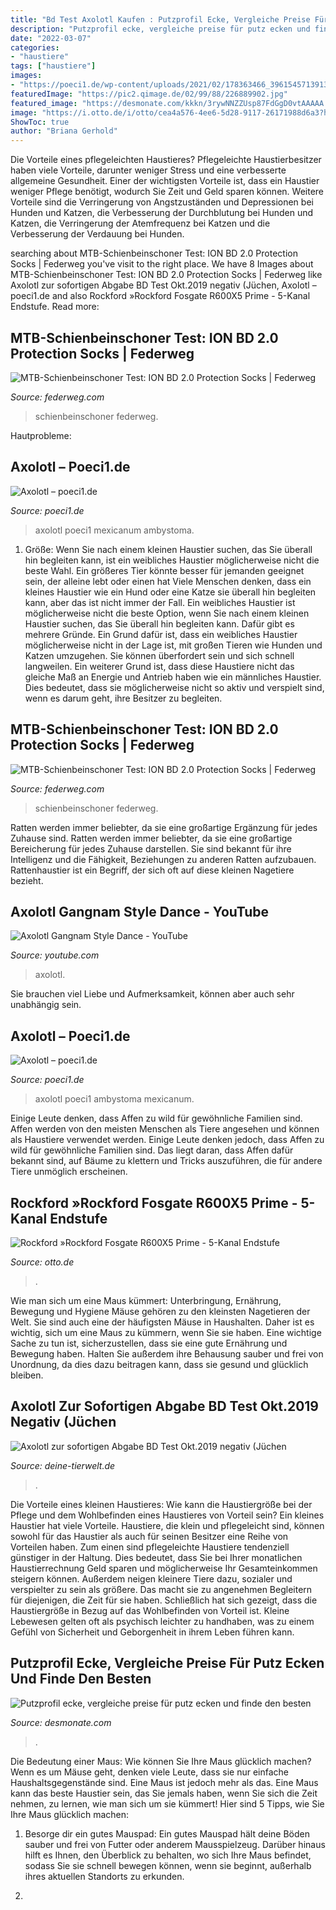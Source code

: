 ```yaml
---
title: "Bd Test Axolotl Kaufen : Putzprofil Ecke, Vergleiche Preise Für Putz Ecken Und Finde Den Besten"
description: "Putzprofil ecke, vergleiche preise für putz ecken und finde den besten"
date: "2022-03-07"
categories:
- "haustiere"
tags: ["haustiere"]
images:
- "https://poeci1.de/wp-content/uploads/2021/02/178363466_3961545713913239_4123080901716411194_n-1116x1488.jpg"
featuredImage: "https://pic2.qimage.de/02/99/88/226889902.jpg"
featured_image: "https://desmonate.com/kkkn/3rywNNZZUsp87FdGgD0vtAAAAA.jpg"
image: "https://i.otto.de/i/otto/cea4a576-4ee6-5d28-9117-26171988d6a3?h=520&amp;w=551&amp;sm=clamp"
ShowToc: true
author: "Briana Gerhold"
---
```



Die Vorteile eines pflegeleichten Haustieres?
Pflegeleichte Haustierbesitzer haben viele Vorteile, darunter weniger Stress und eine verbesserte allgemeine Gesundheit. Einer der wichtigsten Vorteile ist, dass ein Haustier weniger Pflege benötigt, wodurch Sie Zeit und Geld sparen können. Weitere Vorteile sind die Verringerung von Angstzuständen und Depressionen bei Hunden und Katzen, die Verbesserung der Durchblutung bei Hunden und Katzen, die Verringerung der Atemfrequenz bei Katzen und die Verbesserung der Verdauung bei Hunden.

	

		
searching about MTB-Schienbeinschoner Test: ION BD 2.0 Protection Socks | Federweg you've visit to the right place. We have 8 Images about MTB-Schienbeinschoner Test: ION BD 2.0 Protection Socks | Federweg like Axolotl zur sofortigen Abgabe BD Test Okt.2019 negativ (Jüchen, Axolotl – poeci1.de and also Rockford »Rockford Fosgate R600X5 Prime - 5-Kanal Endstufe. Read more:
		
    
## MTB-Schienbeinschoner Test: ION BD 2.0 Protection Socks | Federweg

<img loading=lazy src="https://www.federweg.com/wp-content/uploads/2019/05/MTB-Schienbeinschoner-test.jpg" onerror="this.onerror=null;this.src='https://tse3.mm.bing.net/th?id=OIP.E1CeQen38q8jQ6lV_f6ubQHaE7&amp;pid=15.1';" alt="MTB-Schienbeinschoner Test: ION BD 2.0 Protection Socks | Federweg">

_Source: federweg.com_

>schienbeinschoner federweg. 

	

Hautprobleme:

    
## Axolotl – Poeci1.de

<img loading=lazy src="https://poeci1.de/wp-content/uploads/2021/02/178363466_3961545713913239_4123080901716411194_n.jpg" onerror="this.onerror=null;this.src='https://tse4.mm.bing.net/th?id=OIP.znVCxbrwLZidA_3sBJF-AQHaJ4&amp;pid=15.1';" alt="Axolotl – poeci1.de">

_Source: poeci1.de_

>axolotl poeci1 mexicanum ambystoma. 

	

1. Größe: Wenn Sie nach einem kleinen Haustier suchen, das Sie überall hin begleiten kann, ist ein weibliches Haustier möglicherweise nicht die beste Wahl. Ein größeres Tier könnte besser für jemanden geeignet sein, der alleine lebt oder einen hat
Viele Menschen denken, dass ein kleines Haustier wie ein Hund oder eine Katze sie überall hin begleiten kann, aber das ist nicht immer der Fall. Ein weibliches Haustier ist möglicherweise nicht die beste Option, wenn Sie nach einem kleinen Haustier suchen, das Sie überall hin begleiten kann. Dafür gibt es mehrere Gründe. Ein Grund dafür ist, dass ein weibliches Haustier möglicherweise nicht in der Lage ist, mit großen Tieren wie Hunden und Katzen umzugehen. Sie können überfordert sein und sich schnell langweilen. Ein weiterer Grund ist, dass diese Haustiere nicht das gleiche Maß an Energie und Antrieb haben wie ein männliches Haustier. Dies bedeutet, dass sie möglicherweise nicht so aktiv und verspielt sind, wenn es darum geht, ihre Besitzer zu begleiten.

    
## MTB-Schienbeinschoner Test: ION BD 2.0 Protection Socks | Federweg

<img loading=lazy src="https://www.federweg.com/wp-content/uploads/2019/05/MTB-Schienbeinschoner-test-2048x1365.jpg" onerror="this.onerror=null;this.src='https://tse4.mm.bing.net/th?id=OIP.ndhf5YEgcVzGxKd5uwld4QHaE7&amp;pid=15.1';" alt="MTB-Schienbeinschoner Test: ION BD 2.0 Protection Socks | Federweg">

_Source: federweg.com_

>schienbeinschoner federweg. 

	

Ratten werden immer beliebter, da sie eine großartige Ergänzung für jedes Zuhause sind.
Ratten werden immer beliebter, da sie eine großartige Bereicherung für jedes Zuhause darstellen. Sie sind bekannt für ihre Intelligenz und die Fähigkeit, Beziehungen zu anderen Ratten aufzubauen. Rattenhaustier ist ein Begriff, der sich oft auf diese kleinen Nagetiere bezieht.

    
## Axolotl Gangnam Style Dance - YouTube

<img loading=lazy src="https://i.ytimg.com/vi/zb2Kfq19p0w/maxres2.jpg" onerror="this.onerror=null;this.src='https://tse1.mm.bing.net/th?id=OIP.2apzWtpGeXA9oOdgwIJnkAHaEK&amp;pid=15.1';" alt="Axolotl Gangnam Style Dance - YouTube">

_Source: youtube.com_

>axolotl. 

	

Sie brauchen viel Liebe und Aufmerksamkeit, können aber auch sehr unabhängig sein.

    
## Axolotl – Poeci1.de

<img loading=lazy src="https://poeci1.de/wp-content/uploads/2021/02/178363466_3961545713913239_4123080901716411194_n-1116x1488.jpg" onerror="this.onerror=null;this.src='https://tse2.mm.bing.net/th?id=OIP.mI4Vg5Bfa2zzqlvmIDwi9wHaJ4&amp;pid=15.1';" alt="Axolotl – poeci1.de">

_Source: poeci1.de_

>axolotl poeci1 ambystoma mexicanum. 

	

Einige Leute denken, dass Affen zu wild für gewöhnliche Familien sind.
Affen werden von den meisten Menschen als Tiere angesehen und können als Haustiere verwendet werden. Einige Leute denken jedoch, dass Affen zu wild für gewöhnliche Familien sind. Das liegt daran, dass Affen dafür bekannt sind, auf Bäume zu klettern und Tricks auszuführen, die für andere Tiere unmöglich erscheinen.

    
## Rockford »Rockford Fosgate R600X5 Prime - 5-Kanal Endstufe

<img loading=lazy src="https://i.otto.de/i/otto/cea4a576-4ee6-5d28-9117-26171988d6a3?h=520&amp;w=551&amp;sm=clamp" onerror="this.onerror=null;this.src='https://tse4.mm.bing.net/th?id=OIP.gTScuaMatOGHAU_5i38OoAAAAA&amp;pid=15.1';" alt="Rockford »Rockford Fosgate R600X5 Prime - 5-Kanal Endstufe">

_Source: otto.de_

>. 

	

Wie man sich um eine Maus kümmert: Unterbringung, Ernährung, Bewegung und Hygiene
Mäuse gehören zu den kleinsten Nagetieren der Welt. Sie sind auch eine der häufigsten Mäuse in Haushalten. Daher ist es wichtig, sich um eine Maus zu kümmern, wenn Sie sie haben. Eine wichtige Sache zu tun ist, sicherzustellen, dass sie eine gute Ernährung und Bewegung haben. Halten Sie außerdem ihre Behausung sauber und frei von Unordnung, da dies dazu beitragen kann, dass sie gesund und glücklich bleiben.

    
## Axolotl Zur Sofortigen Abgabe BD Test Okt.2019 Negativ (Jüchen

<img loading=lazy src="https://pic2.qimage.de/02/99/88/226889902.jpg" onerror="this.onerror=null;this.src='https://tse1.mm.bing.net/th?id=OIP.ghyIi5-oheZQNwYQasDCfwHaEL&amp;pid=15.1';" alt="Axolotl zur sofortigen Abgabe BD Test Okt.2019 negativ (Jüchen">

_Source: deine-tierwelt.de_

>. 

	

Die Vorteile eines kleinen Haustieres: Wie kann die Haustiergröße bei der Pflege und dem Wohlbefinden eines Haustieres von Vorteil sein?
Ein kleines Haustier hat viele Vorteile. Haustiere, die klein und pflegeleicht sind, können sowohl für das Haustier als auch für seinen Besitzer eine Reihe von Vorteilen haben. Zum einen sind pflegeleichte Haustiere tendenziell günstiger in der Haltung. Dies bedeutet, dass Sie bei Ihrer monatlichen Haustierrechnung Geld sparen und möglicherweise Ihr Gesamteinkommen steigern können. Außerdem neigen kleinere Tiere dazu, sozialer und verspielter zu sein als größere. Das macht sie zu angenehmen Begleitern für diejenigen, die Zeit für sie haben. Schließlich hat sich gezeigt, dass die Haustiergröße in Bezug auf das Wohlbefinden von Vorteil ist. Kleine Lebewesen gelten oft als psychisch leichter zu handhaben, was zu einem Gefühl von Sicherheit und Geborgenheit in ihrem Leben führen kann.

    
## Putzprofil Ecke, Vergleiche Preise Für Putz Ecken Und Finde Den Besten

<img loading=lazy src="https://desmonate.com/kkkn/3rywNNZZUsp87FdGgD0vtAAAAA.jpg" onerror="this.onerror=null;this.src='https://tse1.mm.bing.net/th?id=OIP.IaetRxtszTKSV2T3drX14gAAAA&amp;pid=15.1';" alt="Putzprofil ecke, vergleiche preise für putz ecken und finde den besten">

_Source: desmonate.com_

>. 

	

Die Bedeutung einer Maus: Wie können Sie Ihre Maus glücklich machen?
Wenn es um Mäuse geht, denken viele Leute, dass sie nur einfache Haushaltsgegenstände sind. Eine Maus ist jedoch mehr als das. Eine Maus kann das beste Haustier sein, das Sie jemals haben, wenn Sie sich die Zeit nehmen, zu lernen, wie man sich um sie kümmert! Hier sind 5 Tipps, wie Sie Ihre Maus glücklich machen:
1. Besorge dir ein gutes Mauspad: Ein gutes Mauspad hält deine Böden sauber und frei von Futter oder anderem Mausspielzeug. Darüber hinaus hilft es Ihnen, den Überblick zu behalten, wo sich Ihre Maus befindet, sodass Sie sie schnell bewegen können, wenn sie beginnt, außerhalb ihres aktuellen Standorts zu erkunden.

2.


